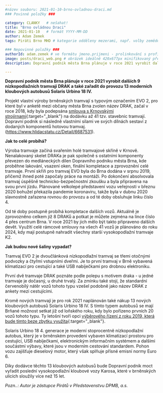 ```yaml
---
#název souboru: 2021-01-10-brno-ovladnou-draci.md
### Povinné položky ###

category: CLANKY   # nešahat!
title: "Brno ovládnou Draci" 
date: 2021-01-10   # formát YYYY-MM-DD
author: Adam Zemek
tags: Piráti Brno MHD # kategorie odděleny mezerami, např. volby zemědělství životní-prostředí piráti (viz https://jihomoravsky.pirati.cz/tags/)

### Nepovinné položky ###
authorId: adam.zemek # ve formátu jmeno.prijmeni - prolinkování s profilem přes uid 
image: posts/draci_web.png # obrázek ideálně 420x677px minifikovaný přes https://tinypng.com/
description: Dopravní podnik města Brna plánuje v roce 2021 vyrobit dalších 9 nízkopodlažních tramvají DRAK a také zařadit do provozu 13 moderních kloubových autobusů Solaris Urbino 18 IV.

---
```


**Dopravní podnik města Brna plánuje v roce 2021 vyrobit dalších 9 nízkopodlažních tramvají DRAK a také zařadit do provozu 13 moderních kloubových autobusů Solaris Urbino 18 IV.**

Projekt vlastní výroby brněnských tramvají s typovým označením EVO 2, pro které byl v anketě mezi občany města Brna zvolen název DRAK, začal v roce 2018, kdy byla podepsána [smlouva s Krnovskými strojírnami](https://www.hlidacstatu.cz/Detail/6687531){:target="_blank"} na dodávku až 41 tzv. stavebnic tramvají. Dopravní podnik si následně vlastními silami ve svých dílnách sestaví z dodaných komponentů hotovou tramvaj. (https://www.hlidacstatu.cz/Detail/6687531).

**Jak to celé probíhá?** 

Výroba tramvaje začíná svařením holé tramvajové skříně v Krnově. Nenalakovaný skelet DRAKa je pak společně s ostatními komponenty převezen do medláneckých dílen Dopravního podniku města Brna, kde proběhne lakování, vsazení oken, finální kompletace a zprovoznění celé tramvaje. První skříň pro tramvaj EVO byla do Brna dodána v srpnu 2019, přičemž ihned poté započaly práce na montáži. Po dokončení absolvovala tramvaj úspěšně technicko-bezpečnostní zkoušku a byla připravena na svou první jízdu. Plánované velkolepé představení vozu veřejnosti v březnu 2020 bohužel překazila pandemie koronaviru, takže byla v dubnu 2020 slavnostně zařazena rovnou do provozu a od té doby obsluhuje linku číslo 4. 

Od té doby postupně probíhá kompletace dalších vozů. Aktuálně je zprovozněno celkem již 8 DRAKů a potkat je můžete zejména na lince číslo 4 přes centrum Brna. V roce 2021 by jich mělo být takto připraveno dalších devět. Využití celé rámcové smlouvy na všech 41 vozů je plánováno do roku 2024, kdy mají postupně nahradit všechny starší vysokopodlažní tramvaje K2.

**Jak budou nové šaliny vypadat?** 

Tramvaj EVO 2 je dvoučlánková nízkopodlažní tramvaj se třemi otočnými podvozky a čtyřmi vstupními dveřmi. Je to první tramvaj v Brně vybavená klimatizací pro cestující a také USB nabíječkami pro drobnou elektroniku.

První dvě tramvaje DRAK poznáte podle polepu s motivem draka - u jedné tramvaje je dočasný, u druhé trvalý. Za zmínku také stojí, že standardní červenobílý nátěr vozů tohoto typu vzešel podobně jako název DRAK z ankety mezi cestujícími.

Kromě nových tramvají je pro rok 2021 naplánován také nákup 13 nových kloubových autobusů Solaris Urbino 18 IV. S tímto typem autobusů se mají Brňané možnost setkat již od loňského roku, kdy bylo pořízeno prvních 20 vozů tohoto typu. Ty letošní tvoří opci [výběrového řízení z roku 2019, která bude tímto beze zbytku využita](https://profily.proebiz.com/verejne-zakazky/1580){:target="_blank"}.

Solaris Urbino 18 4. generace je moderní stoprocentně nízkopodlažní autobus, který je v brněnském provedení vybaven klimatizací prostoru pro cestující, USB nabíječkami, elektronickým informačním systémem a dalšími součástmi výbavy, které jsou v moderním cestování standardem. Pohon vozu zajišťuje dieselový motor, který však splňuje přísné emisní normy Euro 6.

Díky dodávce těchto 13 kloubových autobusů bude Dopravní podnik moct vyřadit poslední vysokopodlažní kloubové vozy Karosa, které v brněnských ulicích sloužily více než 15 let.

*Pozn..: Autor je zástupce Pirátů v Představenstvu DPMB, a.s.*
